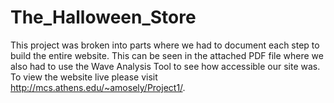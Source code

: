 # The_Halloween_Store

This project was broken into parts where we had to document each step to build the entire website. This can be seen in the attached PDF file where we also had to use the Wave Analysis Tool to see how accessible our site was. To view the website live please visit http://mcs.athens.edu/~amosely/Project1/.
